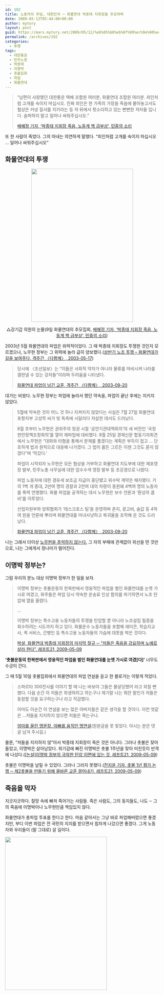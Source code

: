 ```yaml
---
id: 192
title: 노동자의 무덤, 대한민국 ─ 화물연대 박종태 지회장을 추모하며
date: 2009-05-12T05:44:00+00:00
author: mytory
layout: post
guid: https://marx.mytory.net/2009/05/12/%eb%85%b8%eb%8f%99%ec%9e%90%ec%9d%98-%eb%ac%b4%eb%8d%a4-%eb%8c%80%ed%95%9c%eb%af%bc%ea%b5%ad-%e2%94%80-%ed%99%94%eb%ac%bc%ec%97%b0%eb%8c%80-%eb%b0%95%ec%a2%85%ed%83%9c-%ec%a7%80%ed%9a%8c%ec%9e%a5/
permalink: /archives/192
categories:
  - 투쟁
tags:
  - 대한통운
  - 민주노총
  - 박종태
  - 이명박
  - 촛불집회
  - 파업
  - 화물연대
---
```

> “남편이 사랑했던 대한통운 택배 조합원 여러분, 화물연대 조합원 여러분. 죄인처럼 고개를 숙이지 마십시오. 진짜 죄인은 한 가족의 가장을 죽음에 몰아놓고서도 협상은 커녕 질서를 지키라는 등 저 뒤에서 헛소리하고 있는 뻔뻔한 저자들 입니다. 슬퍼하지 말고 일어나 싸워주십시오.”
> 
> <p class="rep">
>   <a href="http://www.vop.co.kr/2009/05/09/A00000251650.html" target="_blank" title="바로 가기">배혜정 기자, ‘박종태 지회장 죽음, 노동계 핵 급부상’, 민중의 소리</a>
> </p>

또 한 사람이 죽었다. 그의 아내는 의연하게 말했다. “죄인처럼 고개를 숙이지 마십시오 … 일어나 싸워주십시오”

## 화물연대의 투쟁

<div class="imageblock center" style="text-align: center; clear: both;">
  <img height="500" width="333" alt="" src="http://cfile24.uf.tistory.com/image/19569C214A0906E8C467DC" /></p> 
  
  <p>
    △강기갑 의원의 눈물(9일 화물연대의 추모집회, <a href="http://www.vop.co.kr/2009/05/09/A00000251650.html" target="_blank" title="바로 가기">배혜정 기자, ‘박종태 지회장 죽음, 노동계 핵 급부상’, 민중의 소리</a>)
  </p>
</div>

2003년 5월 화물연대의 파업은 위력적이었다. 그 때 박종태 지회장도 투쟁한 것인지 모르겠으나, 노무현 정부는 그 위력에 놀라 급히 양보했다.(<a href="http://wspaper.org/article/700" target="_blank" title="바로 가기">상반기 노조 투쟁 &#8211; 화물연대가 길을 보여주다, 격주간 〈다함께〉, 2003-05-17</a>)

> 당시에 〈조선일보〉는 “이들은 사회적 약자가 아니라 물류를 마비시켜 나라를 결딴낼 수 있는 강자들”이라며 두려움을 나타냈다.
> 
> <p class="rep">
>   <a href="http://wspaper.org/article/861" target="_blank" title="바로 가기">화물연대 파업이 남긴 교훈, 격주간 〈다함께〉, 2003-09-20</a>
> </p>

대가는 비쌌다. 노무현 정부는 파업에 놀라서 했던 약속을, 파업이 끝난 후에는 지키지 않았다.

> 5월에 약속한 것이 어느 것 하나 지켜지지 않았다는 사실은 7월 27일 화물연대 포항지부 고성학 씨가 빚 독촉에 시달리다 자살한 데서도 드러났다.
> 
> 8월 초부터 노무현은 권위주의 정권 시절 ‘공안기관대책회의’의 새 버전인 ‘국정현안정책조정회의’를 열어 재파업에 대비했다. 8월 25일 경제신문 합동기자회견에서 노무현은 “대화와 타협을 통해서 문제를 풀겠다는 계획은 부득이 접고 … 단호하게 법과 원칙으로 대응해 나가겠다. 그 법이 옳든 그르든 이젠 그것도 묻지 않겠다”며 ‘막갔다.’ 
> 
> 파업이 시작되자 노무현은 모든 협상을 거부하고 화물연대 지도부에 대한 체포영장 발부, 민주노총 사무실에 대한 압수수색 영장 발부 등 초강경으로 나왔다. 
> 
> 파업 노동자에 대한 경유세 보조금 지급이 중단됐고 위수탁 계약은 해지됐다. 거의 1백 개 중대, 2만여 명의 경찰과 2천여 대의 차량이 동원돼 4백여 명의 노동자를 폭력 연행했다. 화물 파업을 공격하는 데서 노무현은 보수 언론과 ‘환상의 콤비’를 이루었다. 
> 
> 산업자원부와 양회협회가 ‘태스크포스 팀’을 운영하며 촌지, 광고비, 술값 등 4억여 원을 언론에 뿌리며 화물연대를 마녀사냥하고 복귀율을 조작해 온 것도 드러났다. 
> 
> <p class="rep">
>   <a href="http://wspaper.org/article/861" target="_blank" title="바로 가기">화물연대 파업이 남긴 교훈, 격주간 〈다함께〉, 2003-09-20</a>
> </p>

나는 그래서 더이상 <a href="/94" target="_blank" title="‘바보’ 노무현의 상실, 그리고 추락에 대한 단상">노무현을 추억하지 않는다.</a> 그 자의 부패에 관계없이 위선을 떤 것만으로, 나는 그에게서 정나미가 떨어진다.

## 이명박 정부는?

그럼 우리의 분노 대상 이명박 정부가 한 일을 보자.

> 이명박 정부는 촛불운동의 한복판에서 영웅적인 파업을 벌인 화물연대를 눈엣 가시로 여겼고, 화주들은 파업 당시 약속한 운송료 인상 합의를 파기하면서 노조 탄압에 열을 올렸다.
> 
> …
> 
> 이명박 정부는 특수고용 노동자들의 투쟁을 탄압할 뿐 아니라 노조설립 필증을 회수하려는 시도까지 하고 있다. 화물운수 노동자들을 포함해 레미콘, 학습지교사, 퀵 서비스, 간병인 등 특수고용 노동자들의 가슴에 대못을 박은 것이다.
> 
> <p class="rep">
>   <a href="http://wspaper.org/article/6507" target="_blank" title="바로 가기">박설, 화물연대 박종태 지회장의 마지막 절규 ─ “저들은 죽음을 강요하며 노예로 살라 한다”, 레프트21, 2009-05-09</a>
> </p>

**‘촛불운동의 한복판에서 영웅적인 파업을 벌인 화물연대를 눈엣 가시로 여겼[다]’** 너무도 수긍이 간다.

그 때 5월 10일 촛불집회에서 화물연대의 파업 연설을 듣고 한 블로거는 이렇게 적었다.

> 스파르타 300전사를 이야기 할 때 나는 바보야 그들은 몰살당했어 라고 외칠 뻔했다. 다음 순간 아 저들은 희생하려고 하는구나 제기랄 나는 뭐란 말인가 저들은 동참할 것을 요구하는구나 라고 직감했다. 
> 
> 아마도 이순간 이 연설을 보는 많은 아버지들은 같은 생각을 할 것이다. 이런 엿같은 &#8230;저들을 지지하지 않으면 저들은 죽는구나.
> 
> <p class="rep">
>   <a href="http://krwu.nodong.net/home2008/bbs/board.php?bo_table=cham02&#038;wr_id=1163" target="_blank" title="바로 가기">엄마를 울린 명문장, 아빠를 움직인 명연설</a>(원본글을 못 찾았다. 아시는 분은 댓글 남겨 주시길.)
> </p>

물론, “저들을 지지하지 않”아서 박종태 지회장이 죽은 것은 아니다. 그러나 촛불은 잦아들었고, 이명박은 살아남았다. 위기감에 빠진 이명박은 촛불 1주년을 맞아 미친듯이 반격에 나섰다.(<a href="http://wspaper.org/article/6505" target="_blank" title="바로 가기">[논설]이명박 정부의 극악한 탄압 이면에 있는 것, 레프트21, 2009-05-09</a>)

촛불은 이명박을 날릴 수 있었다. 그러나 그러지 못했다.(<a href="http://wspaper.org/article/6493" target="_blank" title="바로 가기">전지윤 기자, 촛불 1년 평가 논쟁 ─ 제2촛불을 만들기 위해 올바른 교훈 끌어내기, 레프트21, 2009-05-09</a>)

## 죽음을 막자

지긋지긋하다. 절망 속에 빠져 죽어가는 사람들. 죽은 사람도, 그의 동지들도, 나도 ─ 그의 죽음에 이명박이나 노무현만큼 책임있지 않다.

화물연대가 총파업 투표를 한다고 한다. 마음 같아서는 그냥 바로 파업해버렸으면 좋겠지만, 부디 이번 파업은 전 국민의 지지를 받으면서 힘차게 나갔으면 좋겠다. 그게 노동자와 우리들이 (말 그대로) 살 길이다.

<img src="https://marx.mytory.net/wp-content/uploads/1/cfile5.uf.1656A0214A0906EA843B7C.jpg" class="aligncenter" width="333" height="500" alt="" filename="HwamulWorkers.jpg" filemime="image/jpeg" />